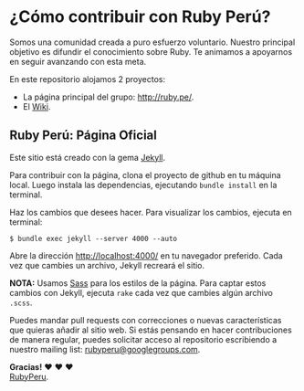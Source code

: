 # ¿Cómo contribuir con Ruby Perú?

Somos una comunidad creada a puro esfuerzo voluntario. Nuestro principal
objetivo es difundir el conocimiento sobre Ruby. Te animamos a apoyarnos
en seguir avanzando con esta meta.

En este repositorio alojamos 2 proyectos:

  * La página principal del grupo: http://ruby.pe/.
  * El [Wiki](https://github.com/rubyperu/rubyperu.github.com/wiki).

## Ruby Perú: Página Oficial

Este sitio está creado con la gema [Jekyll](https://github.com/mojombo/jekyll).

Para contribuir con la página, clona el proyecto de github en tu máquina local.
Luego instala las dependencias, ejecutando `bundle install` en la terminal.

Haz los cambios que desees hacer. Para visualizar los cambios, ejecuta en terminal:

    $ bundle exec jekyll --server 4000 --auto

Abre la dirección <http://localhost:4000/> en tu navegador preferido. Cada
vez que cambies un archivo, Jekyll recreará el sitio.

**NOTA:** Usamos [Sass](http://sass-lang.com/) para los estilos de la página.
Para captar estos cambios con Jekyll, ejecuta `rake` cada vez que cambies
algún archivo `.scss`.

Puedes mandar pull requests con correcciones o nuevas características que
quieras añadir al sitio web. Si estás pensando en hacer contribuciones
de manera regular, puedes solicitar acceso al repositorio escribiendo a nuestro
mailing list: <rubyperu@googlegroups.com>.

**Gracias!**
:heart: :heart: :heart: <br />
[RubyPeru](https://github.com/rubyperu).
